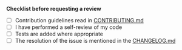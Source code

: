 
**Checklist before requesting a review**

- [ ] Contribution guidelines read in [CONTRIBUTING.md](CONTRIBUTING.md)
- [ ] I have performed a self-review of my code
- [ ] Tests are added where appropriate
- [ ] The resolution of the issue is mentioned in the [CHANGELOG.md](CHANGELOG.md)
